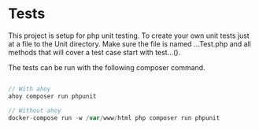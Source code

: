 # Tests

This project is setup for php unit testing. To create your own unit tests just at a file to the Unit directory.
Make sure the file is named ...Test.php and all methods that will cover a test case start with test...().

The tests can be run with the following composer command.

```php

// With ahoy
ahoy composer run phpunit

// Without ahoy
docker-compose run -w /var/www/html php composer run phpunit

```
